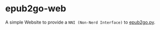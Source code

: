 # epub2go-web
A simple Website to provide a `NNI (Non-Nerd Interface)` to [epub2go.py](https://github.com/eneller/epub2go.py).